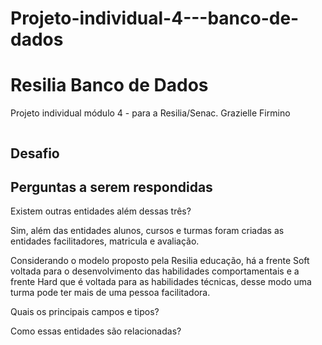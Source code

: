 # Projeto-individual-4---banco-de-dados

<h1> Resilia Banco de Dados</h1>
Projeto individual módulo 4 - para a Resilia/Senac. 
Grazielle Firmino 
<p>

<img scr="/IMAGEM/printpage%20banco%20de%20dados.png">

<h2><strong> Desafio</strong></h2>


<h2><strong> Perguntas a serem respondidas</strong></h2>
Existem outras entidades além dessas três?


Sim, além das entidades alunos, cursos e turmas foram criadas as entidades facilitadores, matricula e avaliação. 

Considerando o modelo proposto pela Resilia educação, há a frente Soft voltada para o desenvolvimento das habilidades comportamentais e a frente Hard que é voltada para as habilidades técnicas, desse modo  uma turma pode ter mais de uma pessoa facilitadora.

Quais os principais campos e tipos?



Como essas entidades são relacionadas?